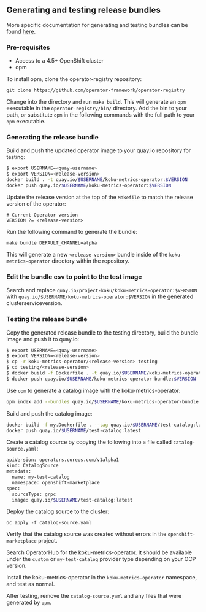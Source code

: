 ## Generating and testing release bundles 

More specific documentation for generating and testing bundles can be found [here](https://operator-framework.github.io/community-operators/testing-operators/).

### Pre-requisites 

* Access to a 4.5+ OpenShift cluster
* opm

To install opm, clone the operator-registry repository: 

```
git clone https://github.com/operator-framework/operator-registry
```
Change into the directory and run `make build`. This will generate an `opm` executable in the `operator-registry/bin/` directory. Add the bin to your path, or substitute `opm` in the following commands with the full path to your `opm` executable.

### Generating the release bundle 
Build and push the updated operator image to your quay.io repository for testing: 

```sh
$ export USERNAME=<quay-username>
$ export VERSION=<release-version>
docker build . -t quay.io/$USERNAME/koku-metrics-operator:$VERSION
docker push quay.io/$USERNAME/koku-metrics-operator:$VERSION 
```

Update the release version at the top of the `Makefile` to match the release version of the operator: 

```
# Current Operator version
VERSION ?= <release-version>
```
Run the following command to generate the bundle: 

```
make bundle DEFAULT_CHANNEL=alpha
```
This will generate a new `<release-version>` bundle inside of the `koku-metrics-operator` directory within the repository. 

### Edit the bundle csv to point to the test image
Search and replace `quay.io/project-koku/koku-metrics-operator:$VERSION` with `quay.io/$USERNAME/koku-metrics-operator:$VERSION` in the generated clusterserviceversion. 


### Testing the release bundle 
Copy the generated release bundle to the testing directory, build the bundle image and push it to quay.io:

```sh
$ export USERNAME=<quay-username>
$ export VERSION=<release-version>
$ cp -r koku-metrics-operator/<release-version> testing
$ cd testing/<release-version>
$ docker build -f Dockerfile . -t quay.io/$USERNAME/koku-metrics-operator-bundle:$VERSION
$ docker push quay.io/$USERNAME/koku-metrics-operator-bundle:$VERSION
```

Use `opm` to generate a catalog image with the koku-metrics-operator:

```sh
opm index add --bundles quay.io/$USERNAME/koku-metrics-operator-bundle:$VERSION --generate --out-dockerfile "my.Dockerfile"
```

Build and push the catalog image: 

```sh
docker build -f my.Dockerfile . --tag quay.io/$USERNAME/test-catalog:latest
docker push quay.io/$USERNAME/test-catalog:latest
```

Create a catalog source by copying the following into a file called `catalog-source.yaml`: 

```sh
apiVersion: operators.coreos.com/v1alpha1
kind: CatalogSource
metadata:
  name: my-test-catalog
  namespace: openshift-marketplace
spec:
  sourceType: grpc
  image: quay.io/$USERNAME/test-catalog:latest
```

Deploy the catalog source to the cluster: 

```
oc apply -f catalog-source.yaml
```

Verify that the catalog source was created without errors in the `openshift-marketplace` project. 

Search OperatorHub for the koku-metrics-operator. It should be available under the `custom` or `my-test-catalog` provider type depending on your OCP version.

Install the koku-metrics-operator in the `koku-metrics-operator` namespace, and test as normal. 

After testing, remove the `catalog-source.yaml` and any files that were generated by `opm`. 
